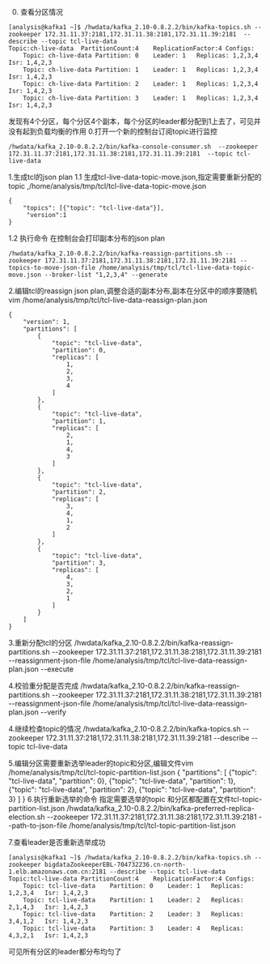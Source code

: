 0. 查看分区情况
```
[analysis@kafka1 ~]$ /hwdata/kafka_2.10-0.8.2.2/bin/kafka-topics.sh --zookeeper 172.31.11.37:2181,172.31.11.38:2181,172.31.11.39:2181  --describe --topic tcl-live-data
Topic:ch-live-data	PartitionCount:4	ReplicationFactor:4	Configs:
	Topic: ch-live-data	Partition: 0	Leader: 1	Replicas: 1,2,3,4	Isr: 1,4,2,3
	Topic: ch-live-data	Partition: 1	Leader: 1	Replicas: 1,2,3,4	Isr: 1,4,2,3
	Topic: ch-live-data	Partition: 2	Leader: 1	Replicas: 1,2,3,4	Isr: 1,4,2,3
	Topic: ch-live-data	Partition: 3	Leader: 1	Replicas: 1,2,3,4	Isr: 1,4,2,3
```
发现有4个分区，每个分区4个副本，每个分区的leader都分配到1上去了，可见并没有起到负载均衡的作用
0.打开一个新的控制台订阅topic进行监控
```
/hwdata/kafka_2.10-0.8.2.2/bin/kafka-console-consumer.sh  --zookeeper 172.31.11.37:2181,172.31.11.38:2181,172.31.11.39:2181  --topic tcl-live-data 
```
1.生成tcl的json plan
1.1 生成tcl-live-data-topic-move.json,指定需要重新分配的topic ,/home/analysis/tmp/tcl/tcl-live-data-topic-move.json
```
{
	"topics": [{"topic": "tcl-live-data"}],
	 "version":1
}
```

1.2 执行命令 在控制台会打印副本分布的json plan
```
/hwdata/kafka_2.10-0.8.2.2/bin/kafka-reassign-partitions.sh --zookeeper 172.31.11.37:2181,172.31.11.38:2181,172.31.11.39:2181 --topics-to-move-json-file /home/analysis/tmp/tcl/tcl-live-data-topic-move.json --broker-list "1,2,3,4" --generate
```


2.编辑tcl的reassign json plan,调整合适的副本分布,副本在分区中的顺序要随机
vim /home/analysis/tmp/tcl/tcl-live-data-reassign-plan.json
```
{
    "version": 1, 
    "partitions": [
        {
            "topic": "tcl-live-data", 
            "partition": 0, 
            "replicas": [
                1, 
                2, 
                3, 
                4
            ]
        }, 
        {
            "topic": "tcl-live-data", 
            "partition": 1, 
            "replicas": [
                2, 
                1, 
                4, 
                3
            ]
        }, 
        {
            "topic": "tcl-live-data", 
            "partition": 2, 
            "replicas": [
                3, 
                4, 
                1, 
                2
            ]
        }, 
        {
            "topic": "tcl-live-data", 
            "partition": 3, 
            "replicas": [
                4, 
                3, 
                2, 
                1
            ]
        }
    ]
}
```

3.重新分配tcl的分区
/hwdata/kafka_2.10-0.8.2.2/bin/kafka-reassign-partitions.sh --zookeeper 172.31.11.37:2181,172.31.11.38:2181,172.31.11.39:2181  --reassignment-json-file /home/analysis/tmp/tcl/tcl-live-data-reassign-plan.json --execute

4.校验重分配是否完成
/hwdata/kafka_2.10-0.8.2.2/bin/kafka-reassign-partitions.sh --zookeeper 172.31.11.37:2181,172.31.11.38:2181,172.31.11.39:2181  --reassignment-json-file /home/analysis/tmp/tcl/tcl-live-data-reassign-plan.json --verify

4.继续检查topic的情况
/hwdata/kafka_2.10-0.8.2.2/bin/kafka-topics.sh --zookeeper 172.31.11.37:2181,172.31.11.38:2181,172.31.11.39:2181  --describe --topic tcl-live-data

5.编辑分区需要重新选举leader的topic和分区,编辑文件vim /home/analysis/tmp/tcl/tcl-topic-partition-list.json
 {
 "partitions":
  [
    {"topic": "tcl-live-data", "partition": 0},
    {"topic": "tcl-live-data", "partition": 1},
    {"topic": "tcl-live-data", "partition": 2},
	{"topic": "tcl-live-data", "partition": 3}
  ]
}
6.执行重新选举的命令 指定需要选举的topic 和分区都配置在文件tcl-topic-partition-list.json
/hwdata/kafka_2.10-0.8.2.2/bin/kafka-preferred-replica-election.sh --zookeeper 172.31.11.37:2181,172.31.11.38:2181,172.31.11.39:2181  --path-to-json-file /home/analysis/tmp/tcl/tcl-topic-partition-list.json

7.查看leader是否重新选举成功
```
[analysis@kafka1 ~]$ /hwdata/kafka_2.10-0.8.2.2/bin/kafka-topics.sh --zookeeper bigdataZookeeperEBL-704732236.cn-north-1.elb.amazonaws.com.cn:2181 --describe --topic tcl-live-data
Topic:tcl-live-data	PartitionCount:4	ReplicationFactor:4	Configs:
	Topic: tcl-live-data	Partition: 0	Leader: 1	Replicas: 1,2,3,4	Isr: 1,4,2,3
	Topic: tcl-live-data	Partition: 1	Leader: 2	Replicas: 2,1,4,3	Isr: 1,4,2,3
	Topic: tcl-live-data	Partition: 2	Leader: 3	Replicas: 3,4,1,2	Isr: 1,4,2,3
	Topic: tcl-live-data	Partition: 3	Leader: 4	Replicas: 4,3,2,1	Isr: 1,4,2,3
```
可见所有分区的leader都分布均匀了
 








 
 
 